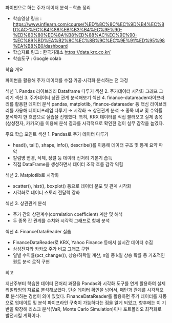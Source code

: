 파이썬으로 하는 주가 데이터 분석 – 학습 정리
- 학습영상 링크 : https://www.inflearn.com/course/%ED%8C%8C%EC%9D%B4%EC%8D%AC-%EC%B4%88%EB%B3%B4%EC%9E%90-%ED%80%80%ED%8A%B8%ED%88%AC%EC%9E%90-%EC%89%BD%EA%B2%8C%EC%8B%9C%EC%9E%91%ED%95%98%EA%B8%B0/dashboard
- 학습자료 링크 : 한국거래소 https://data.krx.co.kr/
- 학습도구 : Google colab

학습 개요

파이썬을 활용해 주가 데이터를 수집·가공·시각화·분석하는 전 과정

섹션 1. Pandas 라이브러리 Dataframe 다루기
섹션 2. 주가데이터 시각화 그래프 그리기 
섹션 3. 주가데이터 상관 관계 분석해보기
섹션 4. finance-datareader라이브러리를 활용한 데이터 분석
pandas, matplotlib, finance-datareader 등 핵심 라이브러리를 사용해 데이터프레임 다루기 → 시각화 → 상관관계 분석 → 종목 비교 및 수익률 분석까지 한 흐름으로 실습을 진행했다.
특히, KRX 데이터를 직접 불러오고 실제 종목(삼성전자, 카카오)을 이용해 분석 결과를 시각적으로 확인한 점이 실무 감각을 높였다.

주요 학습 포인트
섹션 1. Pandas로 주가 데이터 다루기

- head(), tail(), shape, info(), describe()를 이용해 데이터 구조 및 통계 요약 파악
- 칼럼명 변경, 삭제, 정렬 등 데이터 전처리 기본기 습득
- 직접 DataFrame을 생성하면서 데이터 조작 흐름 감각 익힘

섹션 2. Matplotlib로 시각화
- scatter(), hist(), boxplot() 등으로 데이터 분포 및 관계 시각화
- 시각화로 데이터 스토리 전달력 강화

섹션 3. 상관관계 분석
- 주가 간의 상관계수(correlation coefficient) 계산 및 해석
- 두 종목 간 관계를 수치와 시각적 그래프로 함께 분석

섹션 4. FinanceDataReader 실습
- FinanceDataReader로 KRX, Yahoo Finance 등에서 실시간 데이터 수집
- 삼성전자와 카카오 주가 비교 그래프 구현
- 일별 수익률(pct_change()), 상승/하락일 계산, n일 중 k일 상승 확률 등 기초적인 퀀트 분석 로직 구현

회고

지난주부터 학습한 데이터 전처리 과정을 Pandas와 시각화 도구를 연계 활용하여 실제 리얼타임의 자료로 분석해보았다.
단순 데이터 확인을 넘어서, 패턴과 관계를 시각적으로 분석하는 경험이 의미 있었다.
FinanceDataReader를 활용하면 주가 데이터를 자동으로 업데이트 및 분석 파이프라인 구축이 가능하다는 점을 알게 되었고, 
향후에는 이 기반을 확장해 리스크 분석(VaR, Monte Carlo Simulation)이나 포트폴리오 최적화로 발전시킬 계획이다.

